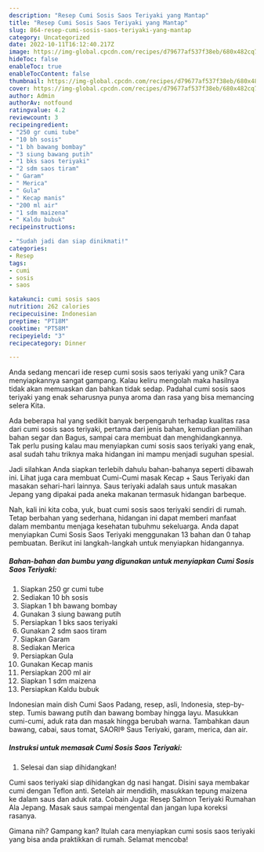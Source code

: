 ```yaml
---
description: "Resep Cumi Sosis Saos Teriyaki yang Mantap"
title: "Resep Cumi Sosis Saos Teriyaki yang Mantap"
slug: 864-resep-cumi-sosis-saos-teriyaki-yang-mantap
category: Uncategorized
date: 2022-10-11T16:12:40.217Z
image: https://img-global.cpcdn.com/recipes/d79677af537f38eb/680x482cq70/cumi-sosis-saos-teriyaki-foto-resep-utama.jpg
hideToc: false
enableToc: true
enableTocContent: false
thumbnail: https://img-global.cpcdn.com/recipes/d79677af537f38eb/680x482cq70/cumi-sosis-saos-teriyaki-foto-resep-utama.jpg
cover: https://img-global.cpcdn.com/recipes/d79677af537f38eb/680x482cq70/cumi-sosis-saos-teriyaki-foto-resep-utama.jpg
author: Admin
authorAv: notfound
ratingvalue: 4.2
reviewcount: 3
recipeingredient:
- "250 gr cumi tube"
- "10 bh sosis"
- "1 bh bawang bombay"
- "3 siung bawang putih"
- "1 bks saos teriyaki"
- "2 sdm saos tiram"
- " Garam"
- " Merica"
- " Gula"
- " Kecap manis"
- "200 ml air"
- "1 sdm maizena"
- " Kaldu bubuk"
recipeinstructions:

- "Sudah jadi dan siap dinikmati!"
categories:
- Resep
tags:
- cumi
- sosis
- saos

katakunci: cumi sosis saos 
nutrition: 262 calories
recipecuisine: Indonesian
preptime: "PT18M"
cooktime: "PT58M"
recipeyield: "3"
recipecategory: Dinner

---
```





Anda sedang mencari ide resep cumi sosis saos teriyaki yang unik? Cara menyiapkannya sangat gampang. Kalau keliru mengolah maka hasilnya tidak akan memuaskan dan bahkan tidak sedap. Padahal cumi sosis saos teriyaki yang enak seharusnya punya aroma dan rasa yang bisa memancing selera Kita.





Ada beberapa hal yang sedikit banyak berpengaruh terhadap kualitas rasa dari cumi sosis saos teriyaki, pertama dari jenis bahan, kemudian pemilihan bahan segar dan Bagus, sampai cara membuat dan menghidangkannya. Tak perlu pusing kalau mau menyiapkan cumi sosis saos teriyaki yang enak,      asal sudah tahu triknya maka hidangan ini mampu menjadi suguhan spesial.














Jadi silahkan Anda siapkan terlebih dahulu bahan-bahanya seperti dibawah ini. Lihat juga cara membuat Cumi-Cumi masak Kecap + Saus Teriyaki dan masakan sehari-hari lainnya. Saus teriyaki adalah saus untuk masakan Jepang yang dipakai pada aneka makanan termasuk hidangan barbeque.






Nah, kali ini kita coba, yuk, buat cumi sosis saos teriyaki sendiri di rumah. Tetap berbahan yang sederhana, hidangan ini dapat memberi manfaat dalam membantu menjaga kesehatan tubuhmu sekeluarga. Anda dapat menyiapkan Cumi Sosis Saos Teriyaki menggunakan 13 bahan dan 0 tahap pembuatan. Berikut ini langkah-langkah untuk menyiapkan hidangannya.

<!--inarticleads1-->

##### Bahan-bahan dan bumbu yang digunakan untuk menyiapkan Cumi Sosis Saos Teriyaki:

1. Siapkan 250 gr cumi tube
1. Sediakan 10 bh sosis
1. Siapkan 1 bh bawang bombay
1. Gunakan 3 siung bawang putih
1. Persiapkan 1 bks saos teriyaki
1. Gunakan 2 sdm saos tiram
1. Siapkan  Garam
1. Sediakan  Merica
1. Persiapkan  Gula
1. Gunakan  Kecap manis
1. Persiapkan 200 ml air
1. Siapkan 1 sdm maizena
1. Persiapkan  Kaldu bubuk


Indonesian main dish Cumi Saos Padang, resep, asli, Indonesia, step-by-step. Tumis bawang putih dan bawang bombay hingga layu. Masukkan cumi-cumi, aduk rata dan masak hingga berubah warna. Tambahkan daun bawang, cabai, saus tomat, SAORI® Saus Teriyaki, garam, merica, dan air. 

<!--inarticleads2-->

##### Instruksi untuk memasak Cumi Sosis Saos Teriyaki:


1. Selesai dan siap dihidangkan!

Cumi saos teriyaki siap dihidangkan dg nasi hangat. Disini saya membakar cumi dengan Teflon anti. Setelah air mendidih, masukkan tepung maizena ke dalam saus dan aduk rata. Cobain Juga: Resep Salmon Teriyaki Rumahan Ala Jepang. Masak saus sampai mengental dan jangan lupa koreksi rasanya. 

Gimana nih? Gampang kan? Itulah cara menyiapkan cumi sosis saos teriyaki yang bisa anda praktikkan di rumah. Selamat mencoba!

